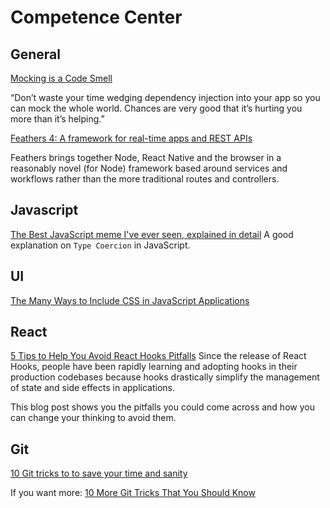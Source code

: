 # Competence Center

## General

[Mocking is a Code Smell](https://medium.com/javascript-scene/mocking-is-a-code-smell-944a70c90a6a) 

“Don’t waste your time wedging dependency injection into your app so you can mock the whole world.
Chances are very good that it’s hurting you more than it’s helping.”

[Feathers 4: A framework for real-time apps and REST APIs](https://blog.feathersjs.com/introducing-feathers-4-a-framework-for-real-time-apps-and-rest-apis-afff3819055b)

Feathers brings together Node, React Native and the browser in a reasonably novel (for Node) framework based around services and workflows rather than the more traditional routes and controllers.

## Javascript

[The Best JavaScript meme I've ever seen, explained in detail](https://www.freecodecamp.org/news/explaining-the-best-javascript-meme-i-have-ever-seen/) 
A good explanation on `Type Coercion` in JavaScript.
 
## UI

[The Many Ways to Include CSS in JavaScript Applications](https://css-tricks.com/the-many-ways-to-include-css-in-javascript-applications/)
 
## React
 
[5 Tips to Help You Avoid React Hooks Pitfalls](https://kentcdodds.com/blog/react-hooks-pitfalls)
Since the release of React Hooks, people have been rapidly learning and adopting hooks in their production codebases because hooks drastically simplify the management of state and side effects in applications.

This blog post shows you the pitfalls you could come across and how you can change your thinking to avoid them.
 
## Git  
 
[10 Git tricks to to save your time and sanity](https://dev.to/jacobherrington/10-git-tricks-to-save-your-time-and-sanity-289h)

If you want more: [10 More Git Tricks That You Should Know](https://dev.to/jacobherrington/10-more-git-tricks-that-you-should-know-3bbp)
